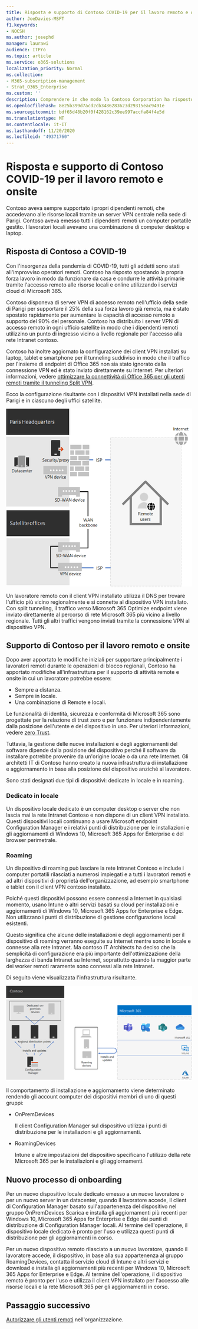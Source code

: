 ```yaml
---
title: Risposta e supporto di Contoso COVID-19 per il lavoro remoto e onsite
author: JoeDavies-MSFT
f1.keywords:
- NOCSH
ms.author: josephd
manager: laurawi
audience: ITPro
ms.topic: article
ms.service: o365-solutions
localization_priority: Normal
ms.collection:
- M365-subscription-management
- Strat_O365_Enterprise
ms.custom: ''
description: Comprendere in che modo la Contoso Corporation ha risposto alla pandemia di COVID-19 e ha ingegnerizzato l'infrastruttura di installazione e aggiornamento del software per il lavoro remoto e onsite.
ms.openlocfilehash: 8e25b399d7acd2cb3486283623d29315eac9491e
ms.sourcegitcommit: bdf65d48b20f0f428162c39ee997accfa84f4e5d
ms.translationtype: MT
ms.contentlocale: it-IT
ms.lasthandoff: 11/20/2020
ms.locfileid: "49371760"
---
```

# <a name="contosos-covid-19-response-and-support-for-remote-and-onsite-work"></a>Risposta e supporto di Contoso COVID-19 per il lavoro remoto e onsite

Contoso aveva sempre supportato i propri dipendenti remoti, che accedevano alle risorse locali tramite un server VPN centrale nella sede di Parigi. Contoso aveva emesso tutti i dipendenti remoti un computer portatile gestito. I lavoratori locali avevano una combinazione di computer desktop e laptop.

## <a name="contosos-response-to-covid-19"></a>Risposta di Contoso a COVID-19

Con l'insorgenza della pandemia di COVID-19, tutti gli addetti sono stati all'improvviso operatori remoti. Contoso ha risposto spostando la propria forza lavoro in modo da funzionare da casa e condurre le attività primarie tramite l'accesso remoto alle risorse locali e online utilizzando i servizi cloud di Microsoft 365.

Contoso disponeva di server VPN di accesso remoto nell'ufficio della sede di Parigi per supportare il 25% della sua forza lavoro già remota, ma è stato spostato rapidamente per aumentare la capacità di accesso remoto a supporto del 90% del personale. Contoso ha distribuito i server VPN di accesso remoto in ogni ufficio satellite in modo che i dipendenti remoti utilizzino un punto di ingresso vicino a livello regionale per l'accesso alla rete Intranet contoso.

Contoso ha inoltre aggiornato la configurazione dei client VPN installati su laptop, tablet e smartphone per il tunneling suddiviso in modo che il traffico per l'insieme di endpoint di Office 365 non sia stato ignorato dalla connessione VPN ed è stato inviato direttamente su Internet. Per ulteriori informazioni, vedere [ottimizzare la connettività di Office 365 per gli utenti remoti tramite il tunneling Split VPN](../enterprise/microsoft-365-vpn-split-tunnel.md).

Ecco la configurazione risultante con i dispositivi VPN installati nella sede di Parigi e in ciascuno degli uffici satellite. 

![Infrastruttura VPN di contoso](../media/contoso-remote-onsite-work/contoso-vpn-infrastructure.png)

Un lavoratore remoto con il client VPN installato utilizza il DNS per trovare l'ufficio più vicino regionalmente e si connette al dispositivo VPN installato. Con split tunneling, il traffico verso Microsoft 365 Optimize endpoint viene inviato direttamente al percorso di rete Microsoft 365 più vicino a livello regionale. Tutti gli altri traffici vengono inviati tramite la connessione VPN al dispositivo VPN.

## <a name="contosos-support-for-remote-and-onsite-work"></a>Supporto di Contoso per il lavoro remoto e onsite

Dopo aver apportato le modifiche iniziali per supportare principalmente i lavoratori remoti durante le operazioni di blocco regionali, Contoso ha apportato modifiche all'infrastruttura per il supporto di attività remote e onsite in cui un lavoratore potrebbe essere:

- Sempre a distanza.
- Sempre in locale.
- Una combinazione di Remote e locali.

Le funzionalità di identità, sicurezza e conformità di Microsoft 365 sono progettate per la relazione di trust zero e per funzionare indipendentemente dalla posizione dell'utente e del dispositivo in uso. Per ulteriori informazioni, vedere [zero Trust](https://www.microsoft.com/security/business/zero-trust).

Tuttavia, la gestione delle nuove installazioni e degli aggiornamenti del software dipende dalla posizione del dispositivo perché il software da installare potrebbe provenire da un'origine locale o da una rete Internet. Gli architetti IT di Contoso hanno creato la nuova infrastruttura di installazione e aggiornamento in base alla posizione del dispositivo anziché al lavoratore.

Sono stati designati due tipi di dispositivi: dedicate in locale e in roaming.

### <a name="dedicated-on-premises"></a>Dedicato in locale

Un dispositivo locale dedicato è un computer desktop o server che non lascia mai la rete Intranet Contoso e non dispone di un client VPN installato. Questi dispositivi locali continuano a usare Microsoft endpoint Configuration Manager e i relativi punti di distribuzione per le installazioni e gli aggiornamenti di Windows 10, Microsoft 365 Apps for Enterprise e del browser perimetrale.

### <a name="roaming"></a>Roaming

Un dispositivo di roaming può lasciare la rete Intranet Contoso e include i computer portatili rilasciati a numerosi impiegati e a tutti i lavoratori remoti e ad altri dispositivi di proprietà dell'organizzazione, ad esempio smartphone e tablet con il client VPN contoso installato. 

Poiché questi dispositivi possono essere connessi a Internet in qualsiasi momento, usano Intune o altri servizi basati su cloud per installazioni e aggiornamenti di Windows 10, Microsoft 365 Apps for Enterprise e Edge. Non utilizzano i punti di distribuzione di gestione configurazione locali esistenti.

Questo significa che alcune delle installazioni e degli aggiornamenti per il dispositivo di roaming verranno eseguite su Internet mentre sono in locale e connesse alla rete Intranet. Ma contoso IT Architects ha deciso che la semplicità di configurazione era più importante dell'ottimizzazione della larghezza di banda Intranet su Internet, soprattutto quando la maggior parte dei worker remoti raramente sono connessi alla rete Intranet.

Di seguito viene visualizzata l'infrastruttura risultante.

![Infrastruttura di installazione e aggiornamento di contoso](../media/contoso-remote-onsite-work/contoso-updates-infrastructure.png)

Il comportamento di installazione e aggiornamento viene determinato rendendo gli account computer dei dispositivi membri di uno di questi gruppi:

- OnPremDevices

  Il client Configuration Manager sul dispositivo utilizza i punti di distribuzione per le installazioni e gli aggiornamenti.

- RoamingDevices

  Intune e altre impostazioni del dispositivo specificano l'utilizzo della rete Microsoft 365 per le installazioni e gli aggiornamenti.

## <a name="new-onboarding-process"></a>Nuovo processo di onboarding

Per un nuovo dispositivo locale dedicato emesso a un nuovo lavoratore o per un nuovo server in un datacenter, quando il lavoratore accede, il client di Configuration Manager basato sull'appartenenza del dispositivo nel gruppo OnPremDevices Scarica e installa gli aggiornamenti più recenti per Windows 10, Microsoft 365 Apps for Enterprise e Edge dai punti di distribuzione di Configuration Manager locali. Al termine dell'operazione, il dispositivo locale dedicato è pronto per l'uso e utilizza questi punti di distribuzione per gli aggiornamenti in corso.

Per un nuovo dispositivo remoto rilasciato a un nuovo lavoratore, quando il lavoratore accede, il dispositivo, in base alla sua appartenenza al gruppo RoamingDevices, contatta il servizio cloud di Intune e altri servizi e download e installa gli aggiornamenti più recenti per Windows 10, Microsoft 365 Apps for Enterprise e Edge. Al termine dell'operazione, il dispositivo remoto è pronto per l'uso e utilizza il client VPN installato per l'accesso alle risorse locali e la rete Microsoft 365 per gli aggiornamenti in corso.

## <a name="next-step"></a>Passaggio successivo

[Autorizzare gli utenti remoti](empower-people-to-work-remotely.md) nell'organizzazione.
